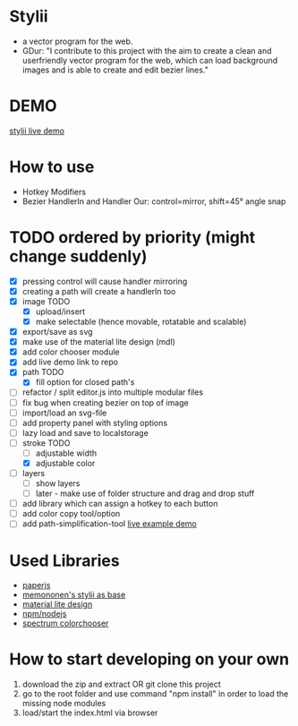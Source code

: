 # Stylii
 - a vector program for the web.
 - GDur: "I contribute to this project with the aim to create a clean and userfriendly vector program for the web, which can load background images and is able to create and edit bezier lines."
 
DEMO
==
 [stylii live demo](https://dl.dropboxusercontent.com/u/8938703/workspace/web/stylii/editor.html)

How to use
==
 - Hotkey Modifiers
  - Bezier HandlerIn and Handler Our: control=mirror, shift=45° angle snap

TODO ordered by priority (might change suddenly)
==
  - [x] pressing control will cause handler mirroring
  - [x] creating a path will create a handlerIn too
  - [x] image TODO
    - [x] upload/insert
    - [x] make selectable (hence movable, rotatable and scalable)
  - [x] export/save as svg
  - [x] make use of the material lite design (mdl)
  - [x] add color chooser module
  - [x] add live demo link to repo
  - [x] path TODO
    - [x] fill option for closed path's
  - [ ] refactor / split editor.js into multiple modular files 
  - [ ] fix bug when creating bezier on top of image
  - [ ] import/load an svg-file
  - [ ] add property panel with styling options
  - [ ] lazy load and save to localstorage
  - [ ] stroke TODO
    - [ ] adjustable width
    - [x] adjustable color
  - [ ] layers
    - [ ] show layers
    - [ ] later - make use of folder structure and drag and drop stuff
  - [ ] add library which can assign a hotkey to each button
  - [ ] add color copy tool/option
  - [ ] add path-simplification-tool [live example demo](http://paperjs.org/examples/path-simplification/)

Used Libraries
==
 - [paperjs](http://paperjs.org/)
 - [memononen's stylii as base](https://github.com/memononen/stylii)
 - [material lite design](http://www.getmdl.io/)
 - [npm/nodejs](https://nodejs.org/en/)
 - [spectrum colorchooser](https://bgrins.github.io/spectrum/)
  
How to start developing on your own
==
  1. download the zip and extract OR git clone this project
  2. go to the root folder and use command "npm install" in order to load the missing node modules
  3. load/start the index.html via browser
